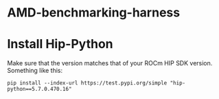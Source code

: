 # AMD-benchmarking-harness

# Install Hip-Python
Make sure that the version matches that of your ROCm HIP SDK version. Something like this:

```pip install --index-url https://test.pypi.org/simple "hip-python==5.7.0.470.16"```
